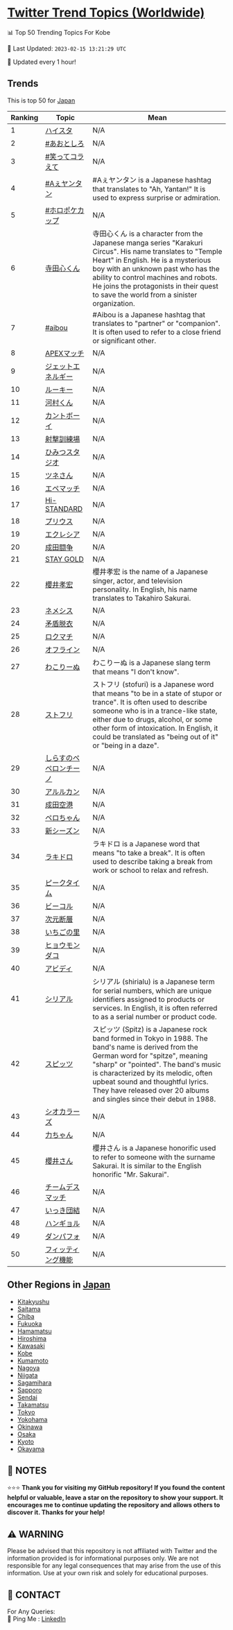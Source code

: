 [Twitter Trend Topics (Worldwide)](https://github.com/ErcinDedeoglu/Twitter-Trend-Topics)
==========


📊 Top 50 Trending Topics For Kobe

📆 Last Updated: `2023-02-15 13:21:29 UTC`

🔧 Updated every 1 hour!


## Trends

This is top 50 for [Japan](</Japan>)

| Ranking | Topic | Mean |
| ------- | ------------ | ------------ |
| 1 | [ハイスタ](http://twitter.com/search?q=%e3%83%8f%e3%82%a4%e3%82%b9%e3%82%bf) | N/A |
| 2 | [#あおとしろ](http://twitter.com/search?q=%23%e3%81%82%e3%81%8a%e3%81%a8%e3%81%97%e3%82%8d) | N/A |
| 3 | [#笑ってコラえて](http://twitter.com/search?q=%23%e7%ac%91%e3%81%a3%e3%81%a6%e3%82%b3%e3%83%a9%e3%81%88%e3%81%a6) | N/A |
| 4 | [#Aぇヤンタン](http://twitter.com/search?q=%23A%e3%81%87%e3%83%a4%e3%83%b3%e3%82%bf%e3%83%b3) | #Aぇヤンタン is a Japanese hashtag that translates to "Ah, Yantan!" It is used to express surprise or admiration. |
| 5 | [#ホロポケカップ](http://twitter.com/search?q=%23%e3%83%9b%e3%83%ad%e3%83%9d%e3%82%b1%e3%82%ab%e3%83%83%e3%83%97) | N/A |
| 6 | [寺田心くん](http://twitter.com/search?q=%e5%af%ba%e7%94%b0%e5%bf%83%e3%81%8f%e3%82%93) | 寺田心くん is a character from the Japanese manga series "Karakuri Circus". His name translates to "Temple Heart" in English. He is a mysterious boy with an unknown past who has the ability to control machines and robots. He joins the protagonists in their quest to save the world from a sinister organization. |
| 7 | [#aibou](http://twitter.com/search?q=%23aibou) | #Aibou is a Japanese hashtag that translates to "partner" or "companion". It is often used to refer to a close friend or significant other. |
| 8 | [APEXマッチ](http://twitter.com/search?q=APEX%e3%83%9e%e3%83%83%e3%83%81) | N/A |
| 9 | [ジェットエネルギー](http://twitter.com/search?q=%e3%82%b8%e3%82%a7%e3%83%83%e3%83%88%e3%82%a8%e3%83%8d%e3%83%ab%e3%82%ae%e3%83%bc) | N/A |
| 10 | [ルーキー](http://twitter.com/search?q=%e3%83%ab%e3%83%bc%e3%82%ad%e3%83%bc) | N/A |
| 11 | [河村くん](http://twitter.com/search?q=%e6%b2%b3%e6%9d%91%e3%81%8f%e3%82%93) | N/A |
| 12 | [カントボーイ](http://twitter.com/search?q=%e3%82%ab%e3%83%b3%e3%83%88%e3%83%9c%e3%83%bc%e3%82%a4) | N/A |
| 13 | [射撃訓練場](http://twitter.com/search?q=%e5%b0%84%e6%92%83%e8%a8%93%e7%b7%b4%e5%a0%b4) | N/A |
| 14 | [ひみつスタジオ](http://twitter.com/search?q=%e3%81%b2%e3%81%bf%e3%81%a4%e3%82%b9%e3%82%bf%e3%82%b8%e3%82%aa) | N/A |
| 15 | [ツネさん](http://twitter.com/search?q=%e3%83%84%e3%83%8d%e3%81%95%e3%82%93) | N/A |
| 16 | [エペマッチ](http://twitter.com/search?q=%e3%82%a8%e3%83%9a%e3%83%9e%e3%83%83%e3%83%81) | N/A |
| 17 | [Hi-STANDARD](http://twitter.com/search?q=Hi-STANDARD) | N/A |
| 18 | [プリウス](http://twitter.com/search?q=%e3%83%97%e3%83%aa%e3%82%a6%e3%82%b9) | N/A |
| 19 | [エクレシア](http://twitter.com/search?q=%e3%82%a8%e3%82%af%e3%83%ac%e3%82%b7%e3%82%a2) | N/A |
| 20 | [成田闘争](http://twitter.com/search?q=%e6%88%90%e7%94%b0%e9%97%98%e4%ba%89) | N/A |
| 21 | [STAY GOLD](http://twitter.com/search?q=STAY+GOLD) | N/A |
| 22 | [櫻井孝宏](http://twitter.com/search?q=%e6%ab%bb%e4%ba%95%e5%ad%9d%e5%ae%8f) | 櫻井孝宏 is the name of a Japanese singer, actor, and television personality. In English, his name translates to Takahiro Sakurai. |
| 23 | [ネメシス](http://twitter.com/search?q=%e3%83%8d%e3%83%a1%e3%82%b7%e3%82%b9) | N/A |
| 24 | [矛盾脱衣](http://twitter.com/search?q=%e7%9f%9b%e7%9b%be%e8%84%b1%e8%a1%a3) | N/A |
| 25 | [ロクマチ](http://twitter.com/search?q=%e3%83%ad%e3%82%af%e3%83%9e%e3%83%81) | N/A |
| 26 | [オフライン](http://twitter.com/search?q=%e3%82%aa%e3%83%95%e3%83%a9%e3%82%a4%e3%83%b3) | N/A |
| 27 | [わこりーぬ](http://twitter.com/search?q=%e3%82%8f%e3%81%93%e3%82%8a%e3%83%bc%e3%81%ac) | わこりーぬ is a Japanese slang term that means "I don't know". |
| 28 | [ストフリ](http://twitter.com/search?q=%e3%82%b9%e3%83%88%e3%83%95%e3%83%aa) | ストフリ (stofuri) is a Japanese word that means "to be in a state of stupor or trance". It is often used to describe someone who is in a trance-like state, either due to drugs, alcohol, or some other form of intoxication. In English, it could be translated as "being out of it" or "being in a daze". |
| 29 | [しらすのペペロンチーノ](http://twitter.com/search?q=%e3%81%97%e3%82%89%e3%81%99%e3%81%ae%e3%83%9a%e3%83%9a%e3%83%ad%e3%83%b3%e3%83%81%e3%83%bc%e3%83%8e) | N/A |
| 30 | [アルルカン](http://twitter.com/search?q=%e3%82%a2%e3%83%ab%e3%83%ab%e3%82%ab%e3%83%b3) | N/A |
| 31 | [成田空港](http://twitter.com/search?q=%e6%88%90%e7%94%b0%e7%a9%ba%e6%b8%af) | N/A |
| 32 | [ペロちゃん](http://twitter.com/search?q=%e3%83%9a%e3%83%ad%e3%81%a1%e3%82%83%e3%82%93) | N/A |
| 33 | [新シーズン](http://twitter.com/search?q=%e6%96%b0%e3%82%b7%e3%83%bc%e3%82%ba%e3%83%b3) | N/A |
| 34 | [ラキドロ](http://twitter.com/search?q=%e3%83%a9%e3%82%ad%e3%83%89%e3%83%ad) | ラキドロ is a Japanese word that means "to take a break". It is often used to describe taking a break from work or school to relax and refresh. |
| 35 | [ピークタイム](http://twitter.com/search?q=%e3%83%94%e3%83%bc%e3%82%af%e3%82%bf%e3%82%a4%e3%83%a0) | N/A |
| 36 | [ビーコル](http://twitter.com/search?q=%e3%83%93%e3%83%bc%e3%82%b3%e3%83%ab) | N/A |
| 37 | [次元断層](http://twitter.com/search?q=%e6%ac%a1%e5%85%83%e6%96%ad%e5%b1%a4) | N/A |
| 38 | [いちごの里](http://twitter.com/search?q=%e3%81%84%e3%81%a1%e3%81%94%e3%81%ae%e9%87%8c) | N/A |
| 39 | [ヒョウモンダコ](http://twitter.com/search?q=%e3%83%92%e3%83%a7%e3%82%a6%e3%83%a2%e3%83%b3%e3%83%80%e3%82%b3) | N/A |
| 40 | [アビディ](http://twitter.com/search?q=%e3%82%a2%e3%83%93%e3%83%87%e3%82%a3) | N/A |
| 41 | [シリアル](http://twitter.com/search?q=%e3%82%b7%e3%83%aa%e3%82%a2%e3%83%ab) | シリアル (shirialu) is a Japanese term for serial numbers, which are unique identifiers assigned to products or services. In English, it is often referred to as a serial number or product code. |
| 42 | [スピッツ](http://twitter.com/search?q=%e3%82%b9%e3%83%94%e3%83%83%e3%83%84) | スピッツ (Spitz) is a Japanese rock band formed in Tokyo in 1988. The band's name is derived from the German word for "spitze", meaning "sharp" or "pointed". The band's music is characterized by its melodic, often upbeat sound and thoughtful lyrics. They have released over 20 albums and singles since their debut in 1988. |
| 43 | [シオカラーズ](http://twitter.com/search?q=%e3%82%b7%e3%82%aa%e3%82%ab%e3%83%a9%e3%83%bc%e3%82%ba) | N/A |
| 44 | [力ちゃん](http://twitter.com/search?q=%e5%8a%9b%e3%81%a1%e3%82%83%e3%82%93) | N/A |
| 45 | [櫻井さん](http://twitter.com/search?q=%e6%ab%bb%e4%ba%95%e3%81%95%e3%82%93) | 櫻井さん is a Japanese honorific used to refer to someone with the surname Sakurai. It is similar to the English honorific "Mr. Sakurai". |
| 46 | [チームデスマッチ](http://twitter.com/search?q=%e3%83%81%e3%83%bc%e3%83%a0%e3%83%87%e3%82%b9%e3%83%9e%e3%83%83%e3%83%81) | N/A |
| 47 | [いっき団結](http://twitter.com/search?q=%e3%81%84%e3%81%a3%e3%81%8d%e5%9b%a3%e7%b5%90) | N/A |
| 48 | [ハンギョル](http://twitter.com/search?q=%e3%83%8f%e3%83%b3%e3%82%ae%e3%83%a7%e3%83%ab) | N/A |
| 49 | [ダンパフォ](http://twitter.com/search?q=%e3%83%80%e3%83%b3%e3%83%91%e3%83%95%e3%82%a9) | N/A |
| 50 | [フィッティング機能](http://twitter.com/search?q=%e3%83%95%e3%82%a3%e3%83%83%e3%83%86%e3%82%a3%e3%83%b3%e3%82%b0%e6%a9%9f%e8%83%bd) | N/A |



## Other Regions in [Japan](</Japan>)

* [Kitakyushu](</Japan/Kitakyushu.md>)
* [Saitama](</Japan/Saitama.md>)
* [Chiba](</Japan/Chiba.md>)
* [Fukuoka](</Japan/Fukuoka.md>)
* [Hamamatsu](</Japan/Hamamatsu.md>)
* [Hiroshima](</Japan/Hiroshima.md>)
* [Kawasaki](</Japan/Kawasaki.md>)
* [Kobe](</Japan/Kobe.md>)
* [Kumamoto](</Japan/Kumamoto.md>)
* [Nagoya](</Japan/Nagoya.md>)
* [Niigata](</Japan/Niigata.md>)
* [Sagamihara](</Japan/Sagamihara.md>)
* [Sapporo](</Japan/Sapporo.md>)
* [Sendai](</Japan/Sendai.md>)
* [Takamatsu](</Japan/Takamatsu.md>)
* [Tokyo](</Japan/Tokyo.md>)
* [Yokohama](</Japan/Yokohama.md>)
* [Okinawa](</Japan/Okinawa.md>)
* [Osaka](</Japan/Osaka.md>)
* [Kyoto](</Japan/Kyoto.md>)
* [Okayama](</Japan/Okayama.md>)



## 📝 NOTES

⭐⭐⭐ **Thank you for visiting my GitHub repository! If you found the content helpful or valuable, leave a star on the repository to show your support. It encourages me to continue updating the repository and allows others to discover it. Thanks for your help!**


## ⚠️ WARNING

Please be advised that this repository is not affiliated with Twitter and the information provided is for informational purposes only. We are not responsible for any legal consequences that may arise from the use of this information. Use at your own risk and solely for educational purposes.


## 📨 CONTACT

 For Any Queries:  
            🏓 Ping Me : [LinkedIn](https://www.linkedin.com/in/ercindedeoglu/)
